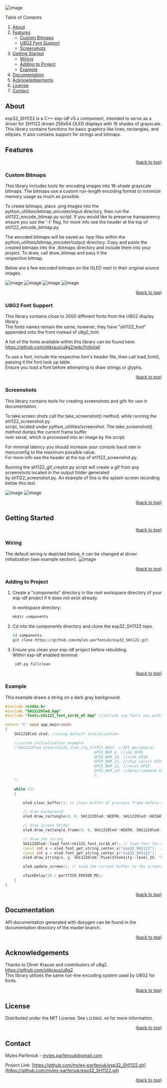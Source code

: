 <a name="readme-top"></a>
![image](README_images/esp32_SH1122_banner.png)
<summary>Table of Contents</summary>
<ol>
<li>
    <a href="#about">About</a>
</li>
<li>
    <a href="#features">Features</a>
    <ul>
    <li><a href="#custom-bitmaps">Custom Bitmaps</a></li>
    <li><a href="#u8g2-font-support">U8G2 Font Support</a></li>
    <li><a href="#screenshots">Screenshots</a></li>
    </ul>
</li>
<li>
    <a href="#getting-started">Getting Started</a>
    <ul>
    <li><a href="#wiring">Wiring</a></li>
    <li><a href="#adding-to-project">Adding to Project</a></li>
    <li><a href="#example">Example</a></li>
    </ul>
</li>
<li><a href="#documentation">Documentation</a></li>
<li><a href="#acknowledgements">Acknowledgements</a></li>  <!-- Added this line -->
<li><a href="#license">License</a></li>
<li><a href="#contact">Contact</a></li>
</ol>

## About

esp32_SH1122 is a C++ esp-idf v5.x component, intended to serve as a driver for SH1122 driven 256x64 OLED displays with 16 shades of grayscale.  
This library contains functions for basic graphics like lines, rectangles, and ellipses. It also contains support
for strings and bitmaps.  

## Features
<p align="right">(<a href="#readme-top">back to top</a>)</p>

### Custom Bitmaps
This library includes tools for encoding images into 16-shade grayscale bitmaps. The bitmaps use a custom run-length encoding
format to minimize memory usage as much as possible.  

To create bitmaps, place .png images into the python_utilities/bitmap_encoder/input directory, then run the sh1122_encode_bitmap.py
script. If you would like to preserve transparency ensure you use the '-t' flag,  for more info see the header at the top of sh1122_encode_bitmap.py.  

The encoded bitmaps will be saved as .hpp files within the python_utilities/bitmap_encoder/output directory. Copy and paste
the created bitmaps into the ./bitmaps directory and include them into your project. To draw, call draw_bitmap and pass it the  
respective bitmap.

Below are a few encoded bitmaps on the OLED next to their original source images.

![image](README_images/custom_bitmaps.jpg)
![image](README_images/pig.png)
![image](README_images/pickle_boat.png)
![image](README_images/alert_robot.png)
<p align="right">(<a href="#readme-top">back to top</a>)</p>

### U8G2 Font Support
This library contains close to 2000 different fonts from the U8G2 display library.  
The fonts names remain the same; however, they have "sh1122_font" appended onto the front instead of u8g2_font.  

A list of the fonts available within this library can be found here:  
https://github.com/olikraus/u8g2/wiki/fntlistall  

To use a font, include the respective font's header file, then call load_font(), passing it the font look up table.  
Ensure you load a font before attempting to draw strings or glyphs.

<p align="right">(<a href="#readme-top">back to top</a>)</p>

### Screenshots
This library contains tools for creating screenshots and gifs for use in documentation.  
  
To take screen shots call the take_screenshot() method, while running the sh1122_screenshot.py  
script, located under python_utilities/screenshot. The take_screenshot() method dumps the current frame buffer  
over serial, which is processed into an image by the script.  
  
For minimal latency you should increase your console baud rate in menuconfig to the maximum possible value.  
For more info see the header at the top of sh1122_screenshot.py.  

Running the sh1122_gif_creator.py script will create a gif from any screenshots located in the output folder generated  
by sh1122_screenshot.py. An example of this is the splash screen recording below this text.  

![image](README_images/splash_screen_recording.gif)
![image](README_images/splash_screen_real.gif)


<p align="right">(<a href="#readme-top">back to top</a>)</p>

## Getting Started
<p align="right">(<a href="#readme-top">back to top</a>)</p>

### Wiring
The default wiring is depicted below, it can be changed at driver initialization (see example section).
![image](README_images/esp32_SH1122_wiring.png)
<p align="right">(<a href="#readme-top">back to top</a>)</p>

### Adding to Project
1. Create a "components" directory in the root workspace directory of your esp-idf project if it does not exist already.  

   In workspace directory:     
   ```sh
   mkdir components
   ```


2. Cd into the components directory and clone the esp32_SH1122 repo.

   ```sh
   cd components
   git clone https://github.com/myles-parfeniuk/esp32_SH1122.git
   ```

3. Ensure you clean your esp-idf project before rebuilding.  
   Within esp-idf enabled terminal:
   ```sh
    idf.py fullclean
   ```
<p align="right">(<a href="#readme-top">back to top</a>)</p>

### Example
This example draws a string on a dark gray background.
```cpp  
#include <stdio.h>
#include "SH1122Oled.hpp"
#include "fonts/sh1122_font_inr16_mf.hpp" //include any fonts you wish to use

extern "C" void app_main(void)
{
    SH1122Oled oled; //using default initialization

    //custom initialization example:
    /*SH1122Oled oled(sh1122_oled_cfg_t(SPI3_HOST, //SPI peripheral
                                        GPIO_NUM_4, //sda GPIO
                                        GPIO_NUM_18, //sclk GPIO
                                        GPIO_NUM_21, //chip select GPIO
                                        GPIO_NUM_22, //reset GPIO
                                        GPIO_NUM_23) //data/!command GPIO
                                        );
    */

    while (1)
    {

        oled.clear_buffer(); // clear buffer of previous frame before drawing

        // draw background
        oled.draw_rectangle(0, 0, SH1122Oled::WIDTH, SH1122Oled::HEIGHT, SH1122Oled::PixelIntensity::level_1);

        // draw screen border
        oled.draw_rectangle_frame(0, 0, SH1122Oled::WIDTH, SH1122Oled::HEIGHT, 2, SH1122Oled::PixelIntensity::level_10);

        // draw the string
        SH1122Oled::load_font(sh1122_font_inr16_mf); // load font for drawing string
        const int x = oled.font_get_string_center_x("esp32_SH1122");  // find the string x position for horizontal centering
        const int y = oled.font_get_string_center_y("esp32_SH1122");  // find the string y position for vertical centering
        oled.draw_string(x, y, SH1122Oled::PixelIntensity::level_15, "esp32_SH1122"); 

        oled.update_screen(); // send the current buffer to the screen

        vTaskDelay(50 / portTICK_PERIOD_MS);
    }
}
```
<p align="right">(<a href="#readme-top">back to top</a>)</p>

## Documentation
API documentation generated with doxygen can be found in the documentation directory of the master branch.  
<p align="right">(<a href="#readme-top">back to top</a>)</p>


## Acknowledgements
Thanks to Oliver Krause and contributors of u8g2.  
https://github.com/olikraus/u8g2  
This library utilizes the same run-line encoding system used by U8G2 for fonts.  
<p align="right">(<a href="#readme-top">back to top</a>)</p>

## License

Distributed under the MIT License. See `LICENSE.md` for more information.
<p align="right">(<a href="#readme-top">back to top</a>)</p>

## Contact

Myles Parfeniuk - myles.parfenyuk@gmail.com

Project Link: [https://github.com/myles-parfeniuk/esp32_SH1122.git](https://github.com/myles-parfeniuk/esp32_SH1122.git)
<p align="right">(<a href="#readme-top">back to top</a>)</p>
